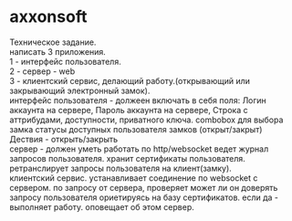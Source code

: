 # axxonsoft

Техническое задание.<br>
написать 3 приложения.<br>
1 - интерфейс пользователя.<br>
2 - сервер - web<br>
3 - клиентский сервис, делающий работу.(открывающий или закрывающий электронный замок).<br>
интерфейс пользователя - должеен включать в себя поля: Логин аккаунта на сервере, Пароль аккаунта на сервере, Строка с аттрибудами, доступности, приватного ключа. 
combobox для выбора замка статусы доступных пользователя замков (открыт/закрыт) Дествия - открыть/закрыть <br>
сервер - должен уметь работать по http/websocket ведет журнал запросов пользователя. хранит сертификаты пользователя. ретранслирует запросы пользователя на клиент(замку). <br>
клиентский сервис. устанавливает соединение по websocket с сервером. по запросу от сервера, проверяет может ли он доверять запросу пользователя ориетируясь на базу 
сертификатов. если да - выполняет работу. оповещает об этом сервер.<br>
